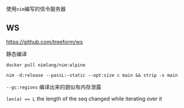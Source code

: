 ##

使用`nim`编写的信令服务器


## WS

https://github.com/treeform/ws


静态编译

`docker pull nimlang/nim:alpine`

```
nim -d:release --passL:-static --opt:size c main && strip -s main
```

`--gc:regions` 编译出来的貌似有内存泄露

`len(a) == L` the length of the seq changed while iterating over it

